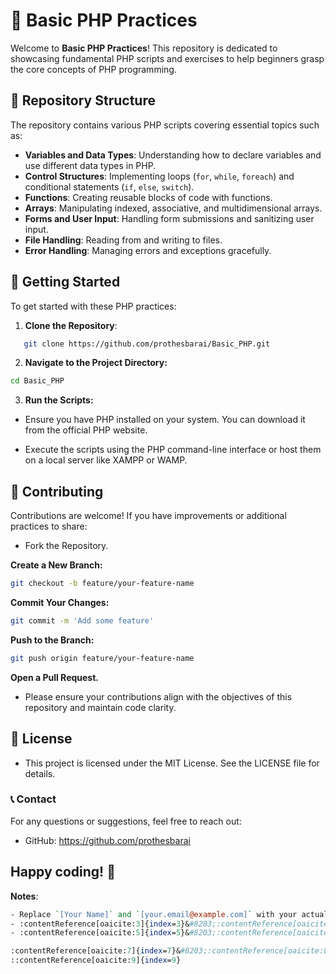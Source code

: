 
# 🐘 Basic PHP Practices

Welcome to **Basic PHP Practices**! This repository is dedicated to showcasing fundamental PHP scripts and exercises to help beginners grasp the core concepts of PHP programming.

## 📂 Repository Structure

The repository contains various PHP scripts covering essential topics such as:

- **Variables and Data Types**: Understanding how to declare variables and use different data types in PHP.
- **Control Structures**: Implementing loops (`for`, `while`, `foreach`) and conditional statements (`if`, `else`, `switch`).
- **Functions**: Creating reusable blocks of code with functions.
- **Arrays**: Manipulating indexed, associative, and multidimensional arrays.
- **Forms and User Input**: Handling form submissions and sanitizing user input.
- **File Handling**: Reading from and writing to files.
- **Error Handling**: Managing errors and exceptions gracefully.

## 🚀 Getting Started

To get started with these PHP practices:

1. **Clone the Repository**:
```bash
   git clone https://github.com/prothesbarai/Basic_PHP.git
```
2. **Navigate to the Project Directory:**
```bash
cd Basic_PHP
```
3. **Run the Scripts:**

- Ensure you have PHP installed on your system. You can download it from the official PHP website.

- Execute the scripts using the PHP command-line interface or host them on a local server like XAMPP or WAMP.

## 🤝 Contributing
Contributions are welcome! If you have improvements or additional practices to share:

- Fork the Repository.

**Create a New Branch:**
```bash
git checkout -b feature/your-feature-name
```

**Commit Your Changes:**
```bash
git commit -m 'Add some feature'
```
**Push to the Branch:**
```bash
git push origin feature/your-feature-name
```
**Open a Pull Request.**

- Please ensure your contributions align with the objectives of this repository and maintain code clarity.

## 📜 License
- This project is licensed under the MIT License. See the LICENSE file for details.

### 📞 Contact
For any questions or suggestions, feel free to reach out:

- GitHub: https://github.com/prothesbarai

## Happy coding! 🎉

**Notes**:
```perl
- Replace `[Your Name]` and `[your.email@example.com]` with your actual name and email address.&#8203;:contentReference[oaicite:2]{index=2}
- :contentReference[oaicite:3]{index=3}&#8203;:contentReference[oaicite:4]{index=4}
- :contentReference[oaicite:5]{index=5}&#8203;:contentReference[oaicite:6]{index=6}

:contentReference[oaicite:7]{index=7}&#8203;:contentReference[oaicite:8]{index=8}
::contentReference[oaicite:9]{index=9}
```
 


